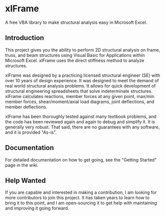 # xlFrame
A free VBA library to make structural analysis easy in Microsoft Excel.

## Introduction
This project gives you the ability to perform 2D structural analysis on frame, truss, and beam structures using Visual Basic for Applications within Microsoft Excel. xlFrame uses the direct stiffness method to analyze structures.

xlFrame was designed by a practicing licensed structural engineer (SE) with over 10 years of design experience. It was designed to meet the demand of real world structural analysis problems. It allows for quick development of structural engineering spreadsheets that solve indeterminate structures. xlFrame calculates reactions, member forces at any given point, max/min member forces, shear/moment/axial load diagrams, joint deflections, and member deflections.

xlFrame has been thoroughly tested against many textbook problems, and the code has been reviewed again and again to debug and simplify it. It is generally very robust. That said, there are no guarantees with any software, and it is provided "As-is".

## Documentation
For detailed documentation on how to get going, see the "Getting Started" page in the wiki.

## Help Wanted
If you are capable and interested in making a contribution, I am looking for more contributors to join this project. It has taken years to learn how to bring it to this point, and I am open-sourcing it to get help with maintaining and improving it going forward.
